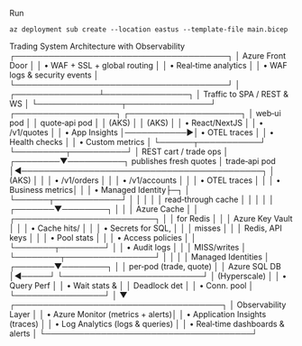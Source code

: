 Run 

`az deployment sub create --location eastus --template-file main.bicep`


Trading System Architecture with Observability
                                    ┌──────────────────────────────────────┐
                                    │        Azure Front Door              │
                                    │  • WAF + SSL + global routing        │
                                    │  • Real‑time analytics               │
                                    │  • WAF logs & security events        │
                                    └──────────────────────────────────────┘
                                                │
                                ┌───────────────┴───────────────┐
                                │  Traffic to SPA / REST & WS   │
                                └───────────────┬───────────────┘
                    ┌──────────────────┐            ┌────────────────────┐
                    │  web‑ui pod      │            │  quote‑api pod     │
                    │  (AKS)           │            │  (AKS)             │
                    │  • React/NextJS  │            │  • /v1/quotes      │
                    │  • App Insights  │───────────▶│  • OTEL traces     │
                    │  • Health checks │            │  • Custom metrics  │
                    └──────┬───────────┘            └─────────┬──────────┘
                           │ REST cart / trade ops               │
                  ┌────────▼──────────┐                  publishes fresh quotes
                  │ trade‑api pod    │◄───────────────────────────────────────────┐
                  │ (AKS)            │                                              │
                  │ • /v1/orders     │                                              │
                  │ • /v1/accounts   │                                              │
                  │ • OTEL traces    │                                              │
                  │ • Business metrics│                                             │
                  │ • Managed Identity├─┐                                           │
                  └──────┬────────────┘  │                                           │
                         │               │                                           │
               read‑through cache       │                                           │
                         │               │                                           │
                 ┌───────▼────────┐      │                                           │
                 │ Azure Cache    │      │       ┌─────────────────────────┐         │
                 │ for Redis      │      │       │   Azure Key Vault      │         │
                 │ • Cache hits/  │      │       │ • Secrets for SQL,     │         │
                 │   misses       │      │       │   Redis, API keys      │         │
                 │ • Pool stats   │      │       │ • Access policies      │         │
                 └───────┬────────┘      │       │ • Audit logs           │         │
                         │ MISS/writes   │       └────────┬────────────────┘         │
                         │               │                │ Managed Identities      │
                 ┌───────▼────────┐      │                │ per‑pod (trade, quote)  │
                 │ Azure SQL DB   │◄─────┘                └─────────────────────────┘
                 │ (Hyperscale)   │
                 │ • Query Perf   │
                 │ • Wait stats & │
                 │   Deadlock det │
                 │ • Conn. pool   │
                 └────────────────┘
                                                │
                                                ▼
                                 ┌─────────────────────────────────────┐
                                 │       Observability Layer         │
                                 │  • Azure Monitor (metrics + alerts)│
                                 │  • Application Insights (traces)  │
                                 │  • Log Analytics (logs & queries) │
                                 │  • Real‑time dashboards & alerts  │
                                 └─────────────────────────────────────┘
